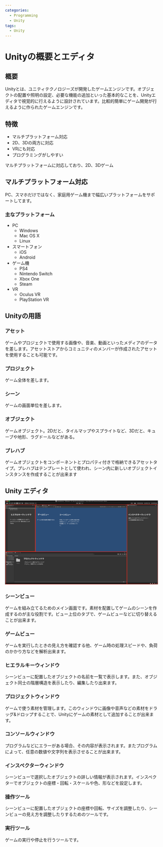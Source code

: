 ```yaml
---
categories:
  - Programming
  - Unity
tags:
  - Unity
---
```


# Unityの概要とエディタ

## 概要

Unityとは、ユニティテクノロジーズが開発したゲームエンジンです。オブジェクトの配置や照明の設定、必要な機能の追加といった基本的なことを、Unityエディタで視覚的に行えるように設計されています。比較的簡単にゲーム開発が行えるように作られたゲームエンジンです。

## 特徴

- マルチプラットフォーム対応
- 2D、3Dの両方に対応
- VRにも対応
- プログラミングがしやすい


マルチプラットフォームに対応しており、2D、3Dゲーム

## マルチプラットフォーム対応

PC、スマホだけではなく、家庭用ゲーム機まで幅広いプラットフォームをサポートしてます。

### 主なプラットフォーム

- PC
  - Windows
  - Mac OS X
  - Linux
- スマートフォン
  - iOS
  - Android
- ゲーム機
  - PS4
  - Nintendo Switch
  - Xbox One
  - Steam
- VR
  - Oculus VR
  - PlayStation VR

## Unityの用語

### アセット

ゲームやプロジェクトで使用する画像や、音楽、動画といったメディアのデータを差します。アセットストアからコミュニティのメンバーが作成されたアセットを使用することも可能です。

### プロジェクト

ゲーム全体を差します。

### シーン

ゲームの画面単位を差します。

### オブジェクト

ゲームオブジェクト。2Dだと、タイルマップやスプライトなど、3Dだと、キューブや地形、ラグドールなどがある。

### プレハブ

ゲームオブジェクトをコンポーネントとプロパティ付きで格納できるアセットタイプ。プレハブはテンプレートとして使われ、シーン内に新しいオブジェクトインスタンスを作成することが出来ます

## Unity エディタ

<img src="/assets/images/Unity_Editor.png" title="Unity Editor">

### シーンビュー

ゲームを組み立てるためのメイン画面です。素材を配置してゲームのシーンを作成するのが主な役割です。ビュー上位のタブで、ゲームビューなどに切り替えることが出来ます。

### ゲームビュー

ゲームを実行したときの見え方を確認する他、ゲーム時の処理スピードや、負荷のかかり方などを解析出来ます。

### ヒエラルキーウィンドウ

シーンビューに配置したオブジェクトの名前を一覧で表示します。また、オブジェクト同士の階層構造を表示したり、編集したり出来ます。

### プロジェクトウィンドウ

ゲームで使う素材を管理します。このウィンドウに画像や音声などの素材をドラッグ&ドロップすることで、Unityにゲームの素材として追加することが出来ます。

### コンソールウィンドウ

プログラムなどにエラーがある場合、その内容が表示されます。またプログラムによって、任意の数値や文字列を表示させることが出来ます。

### インスペクターウィンドウ

シーンビューで選択したオブジェクトの詳しい情報が表示されます。インスペクターでオブジェクトの座標・回転・スケールや色、形などを設定します。

### 操作ツール

シーンビューに配置したオブジェクトの座標や回転、サイズを調整したり、シーンビューの見え方を調整したりするためのツールです。

### 実行ツール

ゲームの実行や停止を行うツールです。
